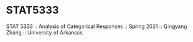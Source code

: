 # STAT5333
STAT 5333 :: Analysis of Categorical Responses :: Spring 2021 :: Qingyang Zhang :: University of Arkansas
